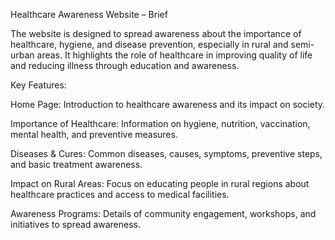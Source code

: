 Healthcare Awareness Website – Brief

The website is designed to spread awareness about the importance of healthcare, hygiene, and disease prevention, especially in rural and semi-urban areas. It highlights the role of healthcare in improving quality of life and reducing illness through education and awareness.

Key Features:

Home Page: Introduction to healthcare awareness and its impact on society.

Importance of Healthcare: Information on hygiene, nutrition, vaccination, mental health, and preventive measures.

Diseases & Cures: Common diseases, causes, symptoms, preventive steps, and basic treatment awareness.

Impact on Rural Areas: Focus on educating people in rural regions about healthcare practices and access to medical facilities.

Awareness Programs: Details of community engagement, workshops, and initiatives to spread awareness.
